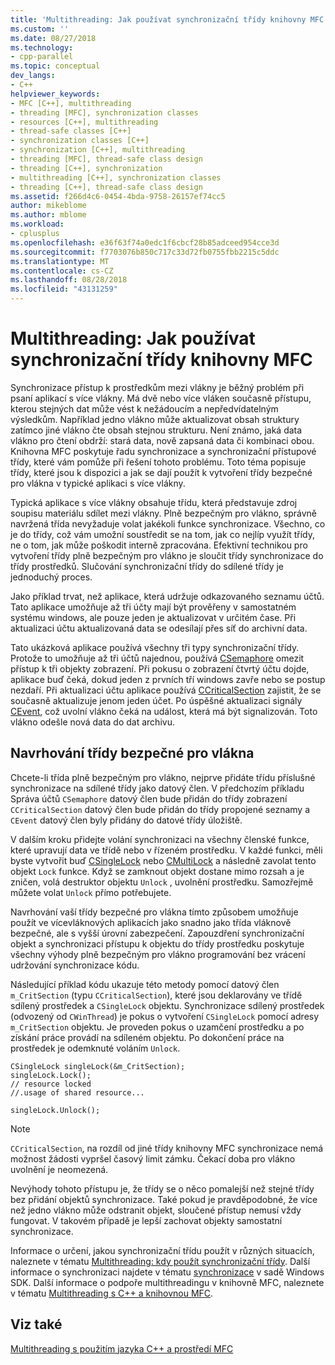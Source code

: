 ```yaml
---
title: 'Multithreading: Jak používat synchronizační třídy knihovny MFC | Dokumentace Microsoftu'
ms.custom: ''
ms.date: 08/27/2018
ms.technology:
- cpp-parallel
ms.topic: conceptual
dev_langs:
- C++
helpviewer_keywords:
- MFC [C++], multithreading
- threading [MFC], synchronization classes
- resources [C++], multithreading
- thread-safe classes [C++]
- synchronization classes [C++]
- synchronization [C++], multithreading
- threading [MFC], thread-safe class design
- threading [C++], synchronization
- multithreading [C++], synchronization classes
- threading [C++], thread-safe class design
ms.assetid: f266d4c6-0454-4bda-9758-26157ef74cc5
author: mikeblome
ms.author: mblome
ms.workload:
- cplusplus
ms.openlocfilehash: e36f63f74a0edc1f6cbcf28b85adceed954cce3d
ms.sourcegitcommit: f7703076b850c717c33d72fb0755fbb2215c5ddc
ms.translationtype: MT
ms.contentlocale: cs-CZ
ms.lasthandoff: 08/28/2018
ms.locfileid: "43131259"
---
```

# <a name="multithreading-how-to-use-the-mfc-synchronization-classes"></a>Multithreading: Jak používat synchronizační třídy knihovny MFC
Synchronizace přístup k prostředkům mezi vlákny je běžný problém při psaní aplikací s více vlákny. Má dvě nebo více vláken současně přístupu, kterou stejných dat může vést k nežádoucím a nepředvídatelným výsledkům. Například jedno vlákno může aktualizovat obsah struktury zatímco jiné vlákno čte obsah stejnou strukturu. Není známo, jaká data vlákno pro čtení obdrží: stará data, nově zapsaná data či kombinaci obou. Knihovna MFC poskytuje řadu synchronizace a synchronizační přístupové třídy, které vám pomůže při řešení tohoto problému. Toto téma popisuje třídy, které jsou k dispozici a jak se dají použít k vytvoření třídy bezpečné pro vlákna v typické aplikaci s více vlákny.  
  
Typická aplikace s více vlákny obsahuje třídu, která představuje zdroj soupisu materiálu sdílet mezi vlákny. Plně bezpečným pro vlákno, správně navržená třída nevyžaduje volat jakékoli funkce synchronizace. Všechno, co je do třídy, což vám umožní soustředit se na tom, jak co nejlíp využít třídy, ne o tom, jak může poškodit interně zpracována. Efektivní technikou pro vytvoření třídy plně bezpečným pro vlákno je sloučit třídy synchronizace do třídy prostředků. Slučování synchronizační třídy do sdílené třídy je jednoduchý proces.  
  
Jako příklad trvat, než aplikace, která udržuje odkazovaného seznamu účtů. Tato aplikace umožňuje až tři účty mají být prověřeny v samostatném systému windows, ale pouze jeden je aktualizovat v určitém čase. Při aktualizaci účtu aktualizovaná data se odesílají přes síť do archivní data.  
  
Tato ukázková aplikace používá všechny tři typy synchronizační třídy. Protože to umožňuje až tři účtů najednou, používá [CSemaphore](../mfc/reference/csemaphore-class.md) omezit přístup k tři objekty zobrazení. Při pokusu o zobrazení čtvrtý účtu dojde, aplikace buď čeká, dokud jeden z prvních tří windows zavře nebo se postup nezdaří. Při aktualizaci účtu aplikace používá [CCriticalSection](../mfc/reference/ccriticalsection-class.md) zajistit, že se současně aktualizuje jenom jeden účet. Po úspěšné aktualizaci signály [CEvent](../mfc/reference/cevent-class.md), což uvolní vlákno čeká na událost, která má být signalizován. Toto vlákno odešle nová data do dat archivu.  
  
##  <a name="_mfc_designing_a_thread.2d.safe_class"></a> Navrhování třídy bezpečné pro vlákna  
 
Chcete-li třída plně bezpečným pro vlákno, nejprve přidáte třídu příslušné synchronizace na sdílené třídy jako datový člen. V předchozím příkladu Správa účtů `CSemaphore` datový člen bude přidán do třídy zobrazení `CCriticalSection` datový člen bude přidán do třídy propojené seznamy a `CEvent` datový člen byly přidány do datové třídy úložiště.  
  
V dalším kroku přidejte volání synchronizaci na všechny členské funkce, které upravují data ve třídě nebo v řízeném prostředku. V každé funkci, měli byste vytvořit buď [CSingleLock](../mfc/reference/csinglelock-class.md) nebo [CMultiLock](../mfc/reference/cmultilock-class.md) a následně zavolat tento objekt `Lock` funkce. Když se zamknout objekt dostane mimo rozsah a je zničen, volá destruktor objektu `Unlock` , uvolnění prostředku. Samozřejmě můžete volat `Unlock` přímo potřebujete.  
  
Navrhování vaší třídy bezpečné pro vlákna tímto způsobem umožňuje použít ve vícevláknových aplikacích jako snadno jako třída vláknově bezpečné, ale s vyšší úrovní zabezpečení. Zapouzdření synchronizační objekt a synchronizaci přístupu k objektu do třídy prostředku poskytuje všechny výhody plně bezpečným pro vlákno programování bez vrácení udržování synchronizace kódu.  
  
Následující příklad kódu ukazuje této metody pomocí datový člen `m_CritSection` (typu `CCriticalSection`), které jsou deklarovány ve třídě sdílený prostředek a `CSingleLock` objektu. Synchronizace sdílený prostředek (odvozený od `CWinThread`) je pokus o vytvoření `CSingleLock` pomocí adresy `m_CritSection` objektu. Je proveden pokus o uzamčení prostředku a po získání práce provádí na sdíleném objektu. Po dokončení práce na prostředek je odemknuté voláním `Unlock`.  
  
```  
CSingleLock singleLock(&m_CritSection);  
singleLock.Lock();  
// resource locked  
//.usage of shared resource...  
  
singleLock.Unlock();  
```  
  
> [!NOTE]
> `CCriticalSection`, na rozdíl od jiné třídy knihovny MFC synchronizace nemá možnost žádosti vypršel časový limit zámku. Čekací doba pro vlákno uvolnění je neomezená.  
  
Nevýhody tohoto přístupu je, že třídy se o něco pomalejší než stejné třídy bez přidání objektů synchronizace. Také pokud je pravděpodobné, že více než jedno vlákno může odstranit objekt, sloučené přístup nemusí vždy fungovat. V takovém případě je lepší zachovat objekty samostatní synchronizace.  
  
Informace o určení, jakou synchronizační třídu použít v různých situacích, naleznete v tématu [Multithreading: kdy použít synchronizační třídy](multithreading-when-to-use-the-synchronization-classes.md). Další informace o synchronizaci najdete v tématu [synchronizace](/windows/desktop/Sync/synchronization) v sadě Windows SDK. Další informace o podpoře multithreadingu v knihovně MFC, naleznete v tématu [Multithreading s C++ a knihovnou MFC](multithreading-with-cpp-and-mfc.md).  
  
## <a name="see-also"></a>Viz také  
 
[Multithreading s použitím jazyka C++ a prostředí MFC](multithreading-with-cpp-and-mfc.md)